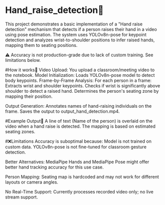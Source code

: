 ﻿# Hand_raise_detection📌
This project demonstrates a basic implementation of a "Hand raise detection" mechanism that detects if a person raises their hand in a video using pose estimation. The system uses YOLOv8n-pose for keypoint detection and analyzes wrist-to-shoulder positions to infer raised hands, mapping them to seating positions.

⚠️ Accuracy is not production-grade due to lack of custom training. See limitations below.


#How it works📌
Video Upload: You upload a classroom/meeting video to the notebook.
Model Initialization: Loads YOLOv8n-pose model to detect body keypoints.
Frame-by-Frame Analysis:
    For each person in a frame:
    Extracts wrist and shoulder keypoints.
    Checks if wrist is significantly above shoulder to detect a raised hand.
    Determines the person's seating zone by mapping their position.

Output Generation:
Annotates names of hand-raising individuals on the frame.
Saves the output to output_hand_detection.mp4.



#Example Output📌
A line of text (Name of the person) is overlaid on the video when a hand raise is detected. The mapping is based on estimated seating zones.



#❌Limitations
Accuracy is suboptimal because:
  Model is not trained on custom data.
  YOLOv8n-pose is not fine-tuned for classroom gesture detection.

Better Alternatives:
  MediaPipe Hands and MediaPipe Pose might offer better hand tracking accuracy for this use case.
  
Person Mapping:
  Seating map is hardcoded and may not work for different layouts or camera angles.

No Real-Time Support:
  Currently processes recorded video only; no live stream support.

